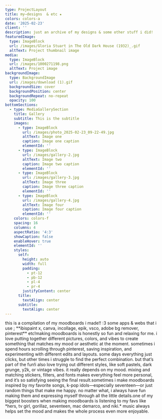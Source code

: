 ```yaml
---
type: ProjectLayout
title: my—designs  & etc ★
colors: colors-a
date: '2025-02-23'
client: ''
description: just an archive of my designs & some other stuff i did!
featuredImage:
  type: ImageBlock
  url: /images/Gloria Stuart in The Old Dark House (1932)_.gif
  altText: Project thumbnail image
media:
  type: ImageBlock
  url: /images/1000271198.png
  altText: Project image
backgroundImage:
  type: BackgroundImage
  url: /images/download (1).gif
  backgroundSize: cover
  backgroundPosition: center
  backgroundRepeat: no-repeat
  opacity: 100
bottomSections:
  - type: MediaGallerySection
    title: Gallery
    subtitle: This is the subtitle
    images:
      - type: ImageBlock
        url: /images/photo_2025-02-23_09-22-49.jpg
        altText: Image one
        caption: Image one caption
        elementId: ''
      - type: ImageBlock
        url: /images/gallery-2.jpg
        altText: Image two
        caption: Image two caption
        elementId: ''
      - type: ImageBlock
        url: /images/gallery-3.jpg
        altText: Image three
        caption: Image three caption
        elementId: ''
      - type: ImageBlock
        url: /images/gallery-4.jpg
        altText: Image four
        caption: Image four caption
        elementId: ''
    colors: colors-f
    spacing: 16
    columns: 4
    aspectRatio: '4:3'
    showCaption: false
    enableHover: true
    elementId: ''
    styles:
      self:
        height: auto
        width: full
        padding:
          - pt-12
          - pb-12
          - pl-4
          - pr-4
        justifyContent: center
      title:
        textAlign: center
      subtitle:
        textAlign: center
---
```

<div style="text-align: left">this is a compilation of my moodboards i made!! :3 some apps & webs that i use ; **ibispaint x, canva, incollage, epik, vsco, adobe bg remover, pinterest** etc!making moodboards is honestly so fun and relaxing for me. i love putting together different pictures, colors, and vibes to create something that matches my mood or aesthetic at the moment. sometimes i spend hours scrolling through pinterest, saving inspiration, and experimenting with different edits and layouts. some days everything just clicks, but other times i struggle to find the perfect combination. but that’s part of the fun!i also love trying out different styles, like soft pastels, dark grunge, y2k, or vintage vibes. it really depends on my mood. mixing and matching stickers, filters, and fonts makes everything feel more personal, and it’s so satisfying seeing the final result.sometimes i make moodboards inspired by my favorite songs, k-pop idols—especially seventeen—or just random things that make me happy. no matter what, i always have fun making them and expressing myself through all the little details.one of my biggest boosters when making moodboards is listening to my favs like *hers, tv girl, gorillaz, seventeen, mac demarco, and niki.* music always helps set the mood and makes the whole process even more enjoyable.</div>


